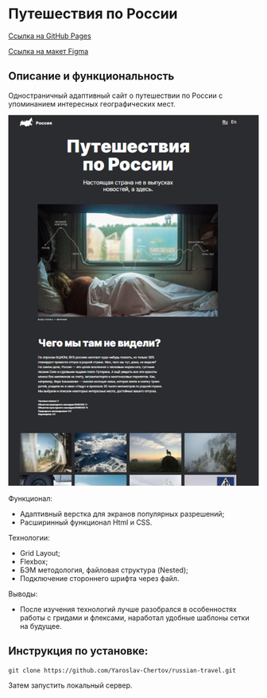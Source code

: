 # Путешествия по России

[Ссылка на GitHub Pages](https://yaroslav-chertov.github.io/russian-travel/)

[Ссылка на макет Figma](https://www.figma.com/file/5S2WSbEFL6awjVWJ0NWL8Q/Sprint-3_-Russia-_-desktop-mobile?node-id=28503%3A0)

## Описание и функциональность
Одностраничный адаптивный сайт о путешествии по России с упоминанием интересных географических мест.

![](./images/Screenshot_readme.png)

Функционал:
* Адаптивный верстка для экранов популярных разрешений;
* Расширинный функционал Html и CSS.

Технологии:
* Grid Layout;
* Flexbox;
* БЭМ методология, файловая структура (Nested);
* Подключение стороннего шрифта через файл.

Выводы:
* После изучения технологий лучше разобрался в особенностях работы с гридами и флексами, наработал удобные шаблоны сетки на будущее.

## Инструкция по установке: 

```
git clone https://github.com/Yaroslav-Chertov/russian-travel.git
``` 
Затем запустить локальный сервер.
